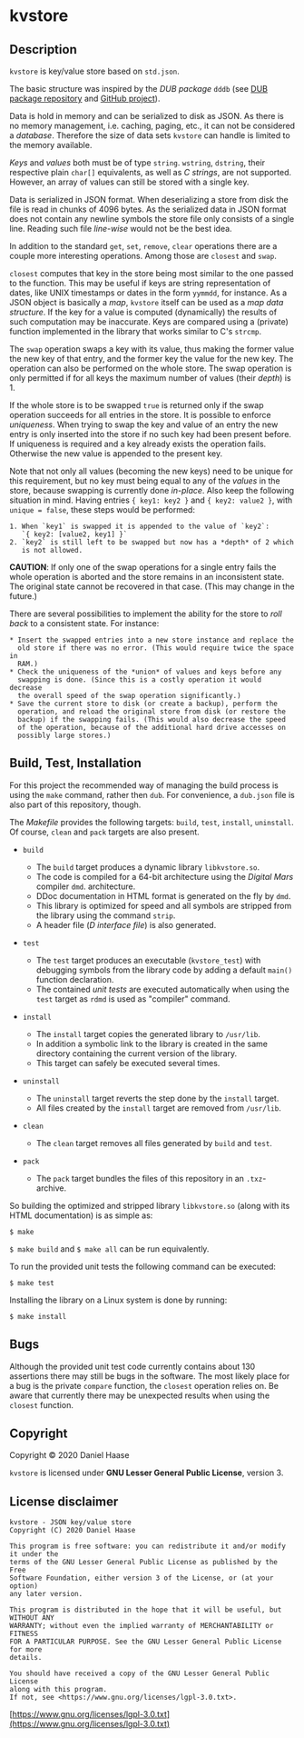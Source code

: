 # kvstore


## Description

`kvstore` is key/value store based on `std.json`.

The basic structure was inspired by the *DUB package* `dddb`
(see [DUB package repository](https://code.dlang.org/packages/dddb)
and [GitHub project](https://github.com/cvsae/dddb)).

Data is hold in memory and can be serialized to disk as JSON. As there is no
memory management, i.e. caching, paging, etc., it can not be considered a
*database*. Therefore the size of data sets `kvstore` can handle is limited
to the memory available.

*Keys* and *values* both must be of type `string`. `wstring`, `dstring`,
their respective plain `char[]` equivalents, as well as *C strings*, are not
supported. However, an array of values can still be stored with a single key.

Data is serialized in JSON format. When deserializing a store from disk the file
is read in chunks of 4096 bytes. As the serialized data in JSON format does not
contain any newline symbols the store file only consists of a single line.
Reading such file *line-wise* would not be the best idea.

In addition to the standard `get`, `set`, `remove`, `clear` operations there are
a couple more interesting operations. Among those are `closest` and `swap`.

`closest` computes that key in the store being most similar to the one passed to the
function. This may be useful if keys are string representation of dates, like
UNIX timestamps or dates in the form `yymmdd`, for instance. As a JSON object
is basically a *map*, `kvstore` itself can be used as a *map data structure*.
If the key for a value is computed (dynamically) the results of such computation
may be inaccurate. Keys are compared using a (private) function implemented in
the library that works similar to C's `strcmp`.

The `swap` operation swaps a key with its value, thus making the former value
the new key of that entry, and the former key the value for the new key. The
operation can also be performed on the whole store.
The swap operation is only permitted if for all keys the maximum number of
values (their *depth*) is 1.

If the whole store is to be swapped `true` is returned only if the swap
operation succeeds for all entries in the store. It is possible to enforce
*uniqueness*. When trying to swap the key and value of an entry the new
entry is only inserted into the store if no such key had been present before.
If uniqueness is required and a key already exists the operation fails.
Otherwise the new value is appended to the present key.

Note that not only all values (becoming the new keys) need to be unique for
this requirement, but no key must being equal to any of the *values* in the
store, because swapping is currently done *in-place*. Also keep the following
situation in mind. Having entries `{ key1: key2 }` and `{ key2: value2 }`,
with `unique = false`, these steps would be performed:

	1. When `key1` is swapped it is appended to the value of `key2`:
	   `{ key2: [value2, key1] }`
	2. `key2` is still left to be swapped but now has a *depth* of 2 which
	   is not allowed.

**CAUTION**: If only one of the swap operations for a single entry fails
the whole operation is aborted and the store remains in an inconsistent state.
The original state cannot be recovered in that case. (This may change in
the future.)

There are several possibilities to implement the ability for the store to
*roll back* to a consistent state. For instance:

	* Insert the swapped entries into a new store instance and replace the
	  old store if there was no error. (This would require twice the space in
	  RAM.)
	* Check the uniqueness of the *union* of values and keys before any
	  swapping is done. (Since this is a costly operation it would decrease
	  the overall speed of the swap operation significantly.)
	* Save the current store to disk (or create a backup), perform the
	  operation, and reload the original store from disk (or restore the
	  backup) if the swapping fails. (This would also decrease the speed
	  of the operation, because of the additional hard drive accesses on
	  possibly large stores.)


## Build, Test, Installation

For this project the recommended way of managing the build process is using
the `make` command, rather then `dub`. For convenience, a `dub.json` file is
also part of this repository, though.

The *Makefile* provides the following targets: `build`, `test`, `install`,
`uninstall`. Of course, `clean` and `pack` targets are also present.

* `build`
  - The `build` target produces a dynamic library `libkvstore.so`.
  - The code is compiled for a 64-bit architecture using the *Digital Mars*
    compiler `dmd`.
    architecture.
  - DDoc documentation in HTML format is generated on the fly by `dmd`.
  - This library is optimized for speed and all symbols are stripped from the
    library using the command `strip`.
  - A header file (*D interface file*) is also generated.

* `test`
  - The `test` target produces an executable (`kvstore_test`) with debugging
    symbols from the library code by adding a default `main()` function
    declaration.
  - The contained *unit tests* are executed automatically when using the `test`
    target as `rdmd` is used as "compiler" command.

* `install`
  - The `install` target copies the generated library to `/usr/lib`.
  - In addition a symbolic link to the library is created in the same directory
    containing the current version of the library.
  - This target can safely be executed several times.

* `uninstall`
  - The `uninstall` target reverts the step done by the `install` target.
  - All files created by the `install` target are removed from `/usr/lib`.

* `clean`
  - The `clean` target removes all files generated by `build` and `test`.

* `pack`
  - The `pack` target bundles the files of this repository in an `.txz`-archive.


So building the optimized and stripped library `libkvstore.so` (along with its
HTML documentation) is as simple as:

```
$ make
```

`$ make build` and `$ make all` can be run equivalently.

To run the provided unit tests the following command can be executed:

```
$ make test
```

Installing the library on a Linux system is done by running:

```
$ make install
```


## Bugs

Although the provided unit test code currently contains about 130 assertions
there may still be bugs in the software. The most likely place for a bug is
the private `compare` function, the `closest` operation relies on. Be aware
that currently there may be unexpected results when using the `closest`
function.


## Copyright

Copyright &copy; 2020 Daniel Haase

`kvstore` is licensed under **GNU Lesser General Public License**, version 3.


## License disclaimer

```
kvstore - JSON key/value store
Copyright (C) 2020 Daniel Haase

This program is free software: you can redistribute it and/or modify it under the
terms of the GNU Lesser General Public License as published by the Free
Software Foundation, either version 3 of the License, or (at your option)
any later version.

This program is distributed in the hope that it will be useful, but WITHOUT ANY
WARRANTY; without even the implied warranty of MERCHANTABILITY or FITNESS
FOR A PARTICULAR PURPOSE. See the GNU Lesser General Public License for more
details.

You should have received a copy of the GNU Lesser General Public License
along with this program.
If not, see <https://www.gnu.org/licenses/lgpl-3.0.txt>.
```

[https://www.gnu.org/licenses/lgpl-3.0.txt](https://www.gnu.org/licenses/lgpl-3.0.txt)
